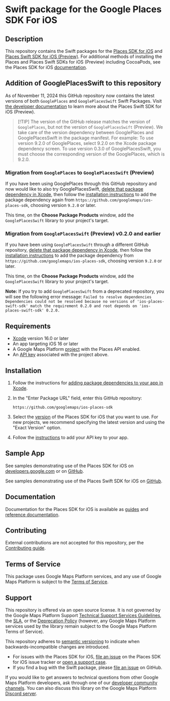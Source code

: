 # Swift package for the Google Places SDK For iOS

## Description

This repository contains the Swift packages for the
[Places SDK for iOS](https://developers.google.com/maps/documentation/places/ios-sdk)
and
[Places Swift SDK for iOS (Preview)](https://developers.google.com/maps/documentation/places/ios-sdk/reference/swift/Classes).
For additional methods of installing the Places and Places Swift SDKs for iOS
(Preview) including CocoaPods, see the Places SDK for iOS
[documentation](https://developers.google.com/maps/documentation/places/ios-sdk/config).

## Addition of GooglePlacesSwift to this repository

As of November 11, 2024 this GitHub repository now contains the latest versions
of both `GooglePlaces` and `GooglePlacesSwift` Swift Packages. Visit
[the developer documentation](https://developers.google.com/maps/documentation/places/ios-sdk/google-places-swift)
to learn more about the Places Swift SDK for iOS (Preview).

> [!TIP] The version of the GitHub release matches the version of
> `GooglePlaces`, but not the version of `GooglePlacesSwift` (Preview). We take
> care of the version dependency between GooglePlaces and GooglePlacesSwift in
> the package manifest. For example: To use version 9.2.0 of GooglePlaces,
> select 9.2.0 on the Xcode package dependency screen. To use version 0.3.0 of
> GooglePlacesSwift, you must choose the corresponding version of the
> GooglePlaces, which is 9.2.0.

### Migration from `GooglePlaces` to `GooglePlacesSwift` (Preview)

If you have been using GooglePlaces through this GitHub repository and now would
like to also try GooglePlacesSwift,
[delete that package dependency in Xcode](https://developer.apple.com/documentation/xcode/adding-package-dependencies-to-your-app#Delete-a-package-dependency),
then follow the [installation instructions](#installation) to add the package
dependency again from `https://github.com/googlemaps/ios-places-sdk`, choosing
version `9.2.0` or later.

This time, on the **Choose Package Products** window, add the
`GooglePlacesSwift` library to your project's target.

### Migration from `GooglePlacesSwift` (Preview) v0.2.0 and earlier

If you have been using `GooglePlacesSwift` through a different GitHub
repository,
[delete that package dependency in Xcode](https://developer.apple.com/documentation/xcode/adding-package-dependencies-to-your-app#Delete-a-package-dependency),
then follow the [installation instructions](#installation) to add the package
dependency from `https://github.com/googlemaps/ios-places-sdk`, choosing version
`9.2.0` or later.

This time, on the **Choose Package Products** window, add the
`GooglePlacesSwift` library to your project's target.

**Note:** If you try to add `GooglePlacesSwift` from a deprecated repository,
you will see the following error message: `Failed to resolve dependencies
Dependencies could not be resolved because no versions of 'ios-places-swift-sdk'
match the requirement 0.2.0 and root depends on 'ios-places-swift-sdk' 0.2.0.`

## Requirements

-   [Xcode](https://developer.apple.com/xcode/) version 16.0 or later
-   An app targeting iOS 16 or later
-   A Google Maps Platform
    [project](https://developers.google.com/maps/documentation/places/ios-sdk/cloud-setup)
    with the Places API enabled.
-   An
    [API key](https://developers.google.com/maps/documentation/places/ios-sdk/get-api-key)
    associated with the project above.

## Installation

1.  Follow the instructions for
    [adding package dependencies to your app in Xcode](https://developer.apple.com/documentation/xcode/adding-package-dependencies-to-your-app).

2.  In the "Enter Package URL" field, enter this GitHub repository:

    ```
    https://github.com/googlemaps/ios-places-sdk
    ```

3.  Select the
    [version](https://developers.google.com/maps/documentation/places/ios-sdk/versions)
    of the Places SDK for iOS that you want to use. For new projects, we
    recommend specifying the latest version and using the "Exact Version"
    option.

4.  Follow the
    [instructions](https://developers.google.com/maps/documentation/places/ios-sdk/config#get-an-api-key)
    to add your API key to your app.

## Sample App

See samples demonstrating use of the Places SDK for iOS on
[developers.google.com](https://developers.google.com/maps/documentation/places/ios-sdk/code-samples)
or on [GitHub](https://github.com/googlemaps-samples/maps-sdk-for-ios-samples).

See samples demonstrating use of the Places Swift SDK for iOS on [GitHub](https://github.com/googlemaps-samples/ios-places-sdk-samples).

## Documentation

Documentation for the Places SDK for iOS is available as
[guides](https://developers.google.com/maps/documentation/places/ios-sdk) and
[reference documentation](https://developers.google.com/maps/documentation/places/ios-sdk/reference).

## Contributing

External contributions are not accepted for this repository, per the
[Contributing guide](https://github.com/googlemaps/ios-places-sdk/blob/main/CONTRIBUTING.md).

## Terms of Service

This package uses Google Maps Platform services, and any use of Google Maps
Platform is subject to the
[Terms of Service](https://cloud.google.com/maps-platform/terms).

## Support

This repository is offered via an open source license. It is not governed by the
Google Maps Platform Support
[Technical Support Services Guidelines](https://cloud.google.com/maps-platform/terms/tssg),
the [SLA](https://cloud.google.com/maps-platform/terms/sla), or the
[Deprecation Policy](https://cloud.google.com/maps-platform/terms) (however, any
Google Maps Platform services used by the library remain subject to the Google
Maps Platform Terms of Service).

This repository adheres to [semantic versioning](https://semver.org/) to
indicate when backwards-incompatible changes are introduced.

-   For issues with the Places SDK for iOS,
    [file an issue](https://developers.google.com/maps/documentation/places/ios-sdk/support#issue-tracker)
    on the Places SDK for iOS issue tracker or
    [open a support case](https://developers.google.com/maps/documentation/places/ios-sdk/support#contact-maps-support).
-   If you find a bug with the Swift package, please
    [file an issue](https://github.com/googlemaps/ios-places-sdk/issues) on
    GitHub.

If you would like to get answers to technical questions from other Google Maps
Platform developers, ask through one of our
[developer community channels](https://developers.google.com/maps/developer-community).
You can also discuss this library on the Google Maps Platform
[Discord server](https://discord.gg/hYsWbmk).

